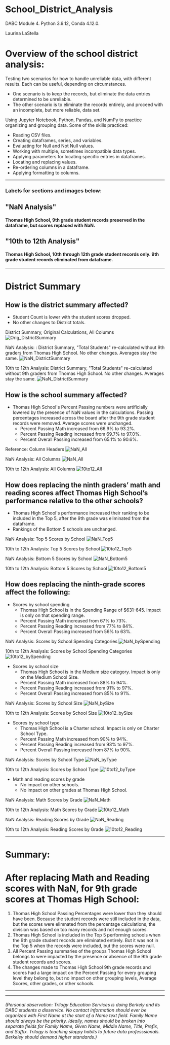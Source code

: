 # School_District_Analysis
DABC Module 4. Python 3.9.12, Conda 4.12.0.

Laurina LaStella

# Overview of the school district analysis:
Testing two scenarios for how to handle unreliable data, with different results. Each can be useful, depending on circumstances. 
- One scenario is to keep the records, but eliminate the data entries determined to be unreliable.
- The other scenario is to eliminate the records entirely, and proceed with an incomplete, but more reliable, data set.

Using Jupyter Notebook, Python, Pandas, and NumPy to practice organizing and grouping data. Some of the skills practiced:
- Reading CSV files.
- Creating dataframes, series, and variables.
- Evaluating for Null and Not Null values.
- Working with multiple, sometimes incompatible data types.
- Applying parameters for locating specific entries in dataframes.
- Locating and replacing values.
- Re-ordering columns in a dataframe.
- Applying formatting to columns.


___
### Labels for sections and images below:

## "NaN Analysis"
#### Thomas High School, 9th grade student records preserved in the dataframe, but scores replaced with NaN.

## "10th to 12th Analysis"
#### Thomas High School, 10th through 12th grade student records only. 9th grade student records eliminated from dataframe.
___



# District Summary

## How is the district summary affected?
- Student Count is lower with the student scores dropped. 
- No other changes to District totals.

District Summary, Original Calculations, All Columns
![Orig_DistrictSummary](Resources/Schools_AllSchools_Orig_101.png)

NaN Analysis: : District Summary, "Total Students" re-calculated without 9th graders from Thomas High School. No other changes. Averages stay the same.
![NaN_DistrictSummary](Resources/Schools_ThomasHS_NaN_DistrictSmry_101.png)

10th to 12th Analysis: District Summary, "Total Students" re-calculated without 9th graders from Thomas High School. No other changes. Averages stay the same.
![NaN_DistrictSummary](Resources/Schools_ThomasHS_10to12_DistrictSmry_101.png)



## How is the school summary affected?
- Thomas High School's Percent Passing numbers were artificially lowered by the presence of NaN values in the calculations. Passing percentages increased across the board after the 9th grade student records were removed. Average scores were unchanged.
    - Percent Passing Math increased from 66.9% to 93.2%.
    - Percent Passing Reading increased from 69.7% to 97.0%.
    - Percent Overall Passing increased from 65.1% to 90.6%.

Reference: Column Headers
![NaN_All](Resources/Schools_ColumnHeaders_101.png)


NaN Analysis: All Columns
![NaN_All](Resources/Schools_ThomasHS_NaN_All_101.png)

10th to 12th Analysis: All Columns
![10to12_All](Resources/Schools_ThomasHS_10to12_All_101.png)









## How does replacing the ninth graders’ math and reading scores affect Thomas High School’s performance relative to the other schools?

- Thomas High School's performance increased their ranking to be included in the Top 5, after the 9th grade was eliminated from the dataframe.
- Rankings of the Bottom 5 schools are unchanged.

NaN Analysis: Top 5 Scores by School
![NaN_Top5](Resources/Schools_ThomasHS_NaN_Top5_101.png)


10th to 12th Analysis: Top 5 Scores by School
![10to12_Top5](Resources/Schools_ThomasHS_10to12_Top5_101.png)





NaN Analysis: Bottom 5 Scores by School
![NaN_Bottom5](Resources/Schools_ThomasHS_NaN_Bottom5_101.png)


10th to 12th Analysis: Bottom 5 Scores by School
![10to12_Bottom5](Resources/Schools_ThomasHS_10to12_Bottom5_101.png)


## How does replacing the ninth-grade scores affect the following:

- Scores by school spending
    - Thomas High School is in the Spending Range of $631-645. Impact is only on that spending range.
    - Percent Passing Math increased from 67% to 73%.
    - Percent Passing Reading increased from 77% to 84%.
    - Percent Overall Passing increased from 56% to 63%.


NaN Analysis: Scores by School Spending Categories
![NaN_bySpending](Resources/Schools_ThomasHS_NaN_bySpending_101.png)


10th to 12th Analysis: Scores by School Spending Categories
![10to12_bySpending](Resources/Schools_ThomasHS_10to12_bySpending_101.png)



- Scores by school size
    - Thomas High School is in the Medium size category. Impact is only on the Medium School Size.
    - Percent Passing Math increased from 88% to 94%.
    - Percent Passing Reading increased from 91% to 97%.
    - Percent Overall Passing increased from 85% to 91%.


NaN Analysis: Scores by School Size
![NaN_bySize](Resources/Schools_ThomasHS_NaN_bySize_101.png)


10th to 12th Analysis: Scores by School Size
![10to12_bySize](Resources/Schools_ThomasHS_10to12_bySize_101.png)




- Scores by school type
    - Thomas High School is a Charter school. Impact is only on Charter School Type.
    - Percent Passing Math increased from 90% to 94%.
    - Percent Passing Reading increased from 93% to 97%.
    - Percent Overall Passing increased from 87% to 90%.


NaN Analysis: Scores by School Type
![NaN_byType](Resources/Schools_ThomasHS_NaN_byType_101.png)

10th to 12th Analysis: Scores by School Type
![10to12_byType](Resources/Schools_ThomasHS_10to12_byType_101.png)







- Math and reading scores by grade
    - No impact on other schools.
    - No impact on other grades at Thomas High School.

NaN Analysis: Math Scores by Grade
![NaN_Math](Resources/Schools_ThomasHS_NaN_MathXGrade_101.png)

10th to 12th Analysis: Math Scores by Grade
![10to12_Math](Resources/Schools_ThomasHS_10to12_MathXGrade_101.png)




NaN Analysis: Reading Scores by Grade
![NaN_Reading](Resources/Schools_ThomasHS_NaN_ReadingXGrade_101.png)

10th to 12th Analysis: Reading Scores by Grade
![10to12_Reading](Resources/Schools_ThomasHS_10to12_ReadingXGrade_101.png)

---
# Summary: 
# After replacing Math and Reading scores with NaN, for 9th grade scores at Thomas High School:
1. Thomas High School Passing Percentages were lower than they should have been. Because the student records were still included in the data, but the scores were elimnated from the percentage calculations, the division was based on too many records and not enough scores.
2. Thomas High School is included in the Top 5 performing schools when the 9th grade student records are eliminated entirely. But it was not in the Top 5 when the records were included, but the scores were null.
3. All Percent Passing summaries of the groups Thomas High School belongs to were impacted by the presence or absence of the 9th grade student records and scores.
4. The changes made to Thomas High School 9th grade records and scores had a large impact on the Percent Passing for every grouping level they belong to, but no impact on other grouping levels, Average Scores, other grades, or other schools.


---
---

###### (Personal observation: Trilogy Education Services is doing Berkely and its DABC students a disservice. No contact information should ever be organized with First Name at the start of a Name text field. Family Name should always be the priority. Ideally, names should be broken into separate fields for Family Name, Given Name, Middle Name, Title, Prefix, and Suffix. Trilogy is teaching sloppy habits to future data professsionals. Berkeley should demand higher standards.)